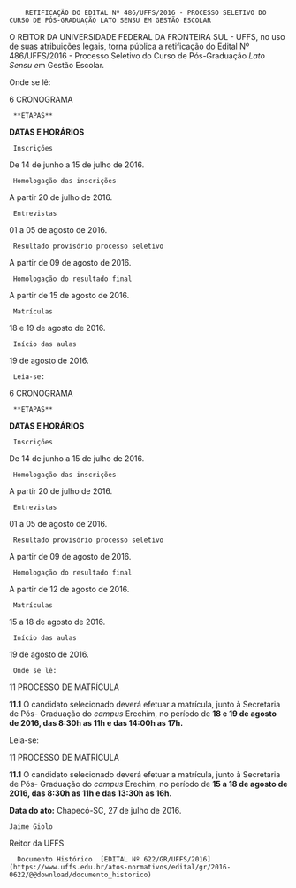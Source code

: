         RETIFICAÇÃO DO EDITAL Nº 486/UFFS/2016 - PROCESSO SELETIVO DO CURSO DE PÓS-GRADUAÇÃO LATO SENSU EM GESTÃO ESCOLAR  

O REITOR DA UNIVERSIDADE FEDERAL DA FRONTEIRA SUL - UFFS, no uso de suas atribuições legais, torna pública a retificação do Edital Nº 486/UFFS/2016 - Processo Seletivo do Curso de Pós-Graduação *Lato Sensu e*m Gestão Escolar.

 Onde se lê:

 6 CRONOGRAMA

     **ETAPAS**

   **DATAS E HORÁRIOS**

     Inscrições 

   De 14 de junho a 15 de julho de 2016.

     Homologação das inscrições

   A partir 20 de julho de 2016.

     Entrevistas

   01 a 05 de agosto de 2016.

     Resultado provisório processo seletivo

   A partir de 09 de agosto de 2016.

     Homologação do resultado final 

   A partir de 15 de agosto de 2016.

     Matrículas

   18 e 19 de agosto de 2016. 

     Início das aulas 

   19 de agosto de 2016.

     Leia-se:

 6 CRONOGRAMA

     **ETAPAS**

   **DATAS E HORÁRIOS**

     Inscrições 

   De 14 de junho a 15 de julho de 2016.

     Homologação das inscrições

   A partir 20 de julho de 2016.

     Entrevistas

   01 a 05 de agosto de 2016.

     Resultado provisório processo seletivo

   A partir de 09 de agosto de 2016.

     Homologação do resultado final 

   A partir de 12 de agosto de 2016.

     Matrículas

   15 a 18 de agosto de 2016. 

     Início das aulas 

   19 de agosto de 2016.

     Onde se lê:

 11 PROCESSO DE MATRÍCULA

 **11.1** O candidato selecionado deverá efetuar a matrícula, junto à Secretaria de Pós- Graduação do *campus* Erechim, no período de **18 e 19 de agosto de 2016, das 8:30h as 11h e das 14:00h as 17h.**

 Leia-se:

 11 PROCESSO DE MATRÍCULA

 **11.1** O candidato selecionado deverá efetuar a matrícula, junto à Secretaria de Pós- Graduação do *campus* Erechim, no período de **15 a 18 de agosto de 2016, das 8:30h as 11h e das 13:30h as 16h.**

  

   **Data do ato:** Chapecó-SC, 27 de julho de 2016.   
 

    Jaime Giolo   
 Reitor da UFFS 

      Documento Histórico  [EDITAL Nº 622/GR/UFFS/2016](https://www.uffs.edu.br/atos-normativos/edital/gr/2016-0622/@@download/documento_historico)     
      